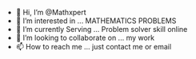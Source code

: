 - 👋 Hi, I’m @Mathxpert
- 👀 I’m interested in ... MATHEMATICS PROBLEMS
- 🌱 I’m currently Serving ... Problem solver skill online
- 💞️ I’m looking to collaborate on ... my work
- 📫 How to reach me ... just contact me or email

<!---
Mathxpert/Mathxpert is a ✨ special ✨ repository because its `README.md` (this file) appears on your GitHub profile.
You can click the Preview link to take a look at your changes.
--->
